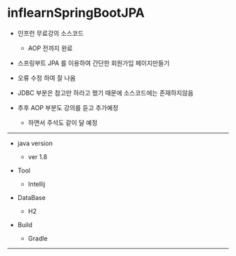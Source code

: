 # inflearnSpringBootJPA

- 인프런 무료강의 소스코드
    - AOP 전까지 완료
- 스프링부트 JPA 를 이용하여 간단한 회원가입 페이지만들기

- 오류 수정 하여 잘 나옴

-  JDBC 부분은 참고만 하라고 했기 때문에 소스코드에는 존재하지않음

- 추후 AOP 부분도 강의를 듣고 추가예정
    - 하면서 주석도 같이 달 예정


-----------
- java version
    - ver 1.8

- Tool
    - Intellij

- DataBase
    - H2

- Build 
    - Gradle

----------